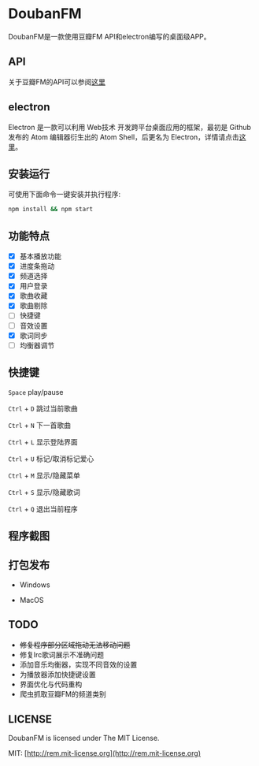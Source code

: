 # DoubanFM

DoubanFM是一款使用豆瓣FM API和electron编写的桌面级APP。

## API

关于豆瓣FM的API可以参阅[这里](https://github.com/akfish/fm-terminal/blob/develop/douban-fm-api.md)

## electron

Electron 是一款可以利用 Web技术 开发跨平台桌面应用的框架，最初是 Github 发布的 Atom 编辑器衍生出的 Atom Shell，后更名为 Electron，详情请点击[这里](http://electron.atom.io/)。

## 安装运行

可使用下面命令一键安装并执行程序:

```bash
npm install && npm start
```

## 功能特点

- [x] 基本播放功能
- [x] 进度条拖动
- [x] 频道选择
- [x] 用户登录
- [x] 歌曲收藏
- [x] 歌曲剔除
- [ ] 快捷键
- [ ] 音效设置
- [x] 歌词同步
- [ ] 均衡器调节

## 快捷键
`Space` play/pause

`Ctrl` + `D` 跳过当前歌曲

`Ctrl` + `N` 下一首歌曲

`Ctrl` + `L` 显示登陆界面 

`Ctrl` + `U` 标记/取消标记爱心

`Ctrl` + `M` 显示/隐藏菜单

`Ctrl` + `S` 显示/隐藏歌词

`Ctrl` + `Q` 退出当前程序

## 程序截图

## 打包发布

* Windows

* MacOS


## TODO
- ~~修复程序部分区域拖动无法移动问题~~
- 修复lrc歌词展示不准确问题
- 添加音乐均衡器，实现不同音效的设置
- 为播放器添加快捷键设置
- 界面优化与代码重构
- 爬虫抓取豆瓣FM的频道类别

## LICENSE

DoubanFM is licensed under The MIT License.

MIT: [http://rem.mit-license.org](http://rem.mit-license.org)
